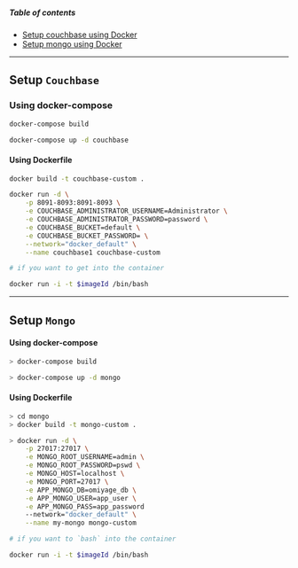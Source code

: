 ##### Table of contents

* [Setup couchbase using Docker](#couchbase-setup)
* [Setup mongo using Docker](#mongo-setup)
---

## <a name="couchbase-setup"></a> Setup `Couchbase`

### Using docker-compose

```bash
docker-compose build

docker-compose up -d couchbase

```

#### Using Dockerfile

```bash
docker build -t couchbase-custom .

docker run -d \
    -p 8091-8093:8091-8093 \
    -e COUCHBASE_ADMINISTRATOR_USERNAME=Administrator \
    -e COUCHBASE_ADMINISTRATOR_PASSWORD=password \
    -e COUCHBASE_BUCKET=default \
    -e COUCHBASE_BUCKET_PASSWORD= \
    --network="docker_default" \
    --name couchbase1 couchbase-custom

# if you want to get into the container

docker run -i -t $imageId /bin/bash

```
---

## <a name="mongo-setup"></a> Setup `Mongo`

#### Using docker-compose

```sh
> docker-compose build

> docker-compose up -d mongo

```

#### Using Dockerfile

```sh
> cd mongo
> docker build -t mongo-custom .

> docker run -d \
    -p 27017:27017 \
    -e MONGO_ROOT_USERNAME=admin \
    -e MONGO_ROOT_PASSWORD=pswd \
    -e MONGO_HOST=localhost \
    -e MONGO_PORT=27017 \
    -e APP_MONGO_DB=omiyage_db \
    -e APP_MONGO_USER=app_user \
    -e APP_MONGO_PASS=app_password
    --network="docker_default" \
    --name my-mongo mongo-custom

# if you want to `bash` into the container

docker run -i -t $imageId /bin/bash
```
